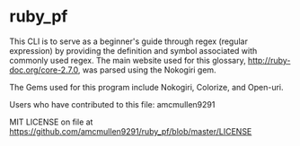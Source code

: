 # ruby_pf

This CLI is to serve as a beginner's guide through regex (regular expression) by providing the definition and symbol associated with  commonly used regex. The main website used for this glossary, http://ruby-doc.org/core-2.7.0, was parsed using the Nokogiri gem.

The Gems used for this program include Nokogiri, Colorize, and Open-uri. 

Users who have contributed to this file: amcmullen9291


MIT LICENSE on file at https://github.com/amcmullen9291/ruby_pf/blob/master/LICENSE


